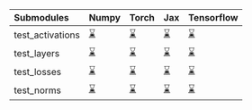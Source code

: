| Submodules       | Numpy                                                                                                                           | Torch                                                                                                                           | Jax                                                                                                                             | Tensorflow                                                                                                                      |
|:-----------------|:--------------------------------------------------------------------------------------------------------------------------------|:--------------------------------------------------------------------------------------------------------------------------------|:--------------------------------------------------------------------------------------------------------------------------------|:--------------------------------------------------------------------------------------------------------------------------------|
| test_activations | <a href="https://github.com/unifyai/ivy/runs/8034204545?check_suite_focus=true" rel="noopener noreferrer" target="_blank">⌛</a> | <a href="https://github.com/unifyai/ivy/runs/8034205021?check_suite_focus=true" rel="noopener noreferrer" target="_blank">⌛</a> | <a href="https://github.com/unifyai/ivy/runs/8034205515?check_suite_focus=true" rel="noopener noreferrer" target="_blank">⌛</a> | <a href="https://github.com/unifyai/ivy/runs/8034205957?check_suite_focus=true" rel="noopener noreferrer" target="_blank">⌛</a> |
| test_layers      | <a href="https://github.com/unifyai/ivy/runs/8034204659?check_suite_focus=true" rel="noopener noreferrer" target="_blank">⌛</a> | <a href="https://github.com/unifyai/ivy/runs/8034205138?check_suite_focus=true" rel="noopener noreferrer" target="_blank">⌛</a> | <a href="https://github.com/unifyai/ivy/runs/8034205629?check_suite_focus=true" rel="noopener noreferrer" target="_blank">⌛</a> | <a href="https://github.com/unifyai/ivy/runs/8034206052?check_suite_focus=true" rel="noopener noreferrer" target="_blank">⌛</a> |
| test_losses      | <a href="https://github.com/unifyai/ivy/runs/8034204789?check_suite_focus=true" rel="noopener noreferrer" target="_blank">⌛</a> | <a href="https://github.com/unifyai/ivy/runs/8034205243?check_suite_focus=true" rel="noopener noreferrer" target="_blank">⌛</a> | <a href="https://github.com/unifyai/ivy/runs/8034205747?check_suite_focus=true" rel="noopener noreferrer" target="_blank">⌛</a> | <a href="https://github.com/unifyai/ivy/runs/8034206122?check_suite_focus=true" rel="noopener noreferrer" target="_blank">⌛</a> |
| test_norms       | <a href="https://github.com/unifyai/ivy/runs/8034204912?check_suite_focus=true" rel="noopener noreferrer" target="_blank">⌛</a> | <a href="https://github.com/unifyai/ivy/runs/8034205394?check_suite_focus=true" rel="noopener noreferrer" target="_blank">⌛</a> | <a href="https://github.com/unifyai/ivy/runs/8034205851?check_suite_focus=true" rel="noopener noreferrer" target="_blank">⌛</a> | <a href="https://github.com/unifyai/ivy/runs/8034206237?check_suite_focus=true" rel="noopener noreferrer" target="_blank">⌛</a> |